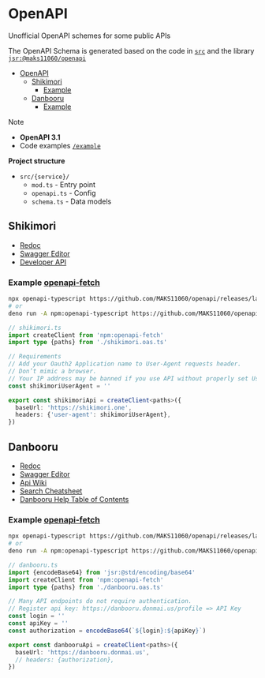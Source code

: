 # OpenAPI

Unofficial OpenAPI schemes for some public APIs

The OpenAPI Schema is generated based on the code in [`src`](src) and
  the library [`jsr:@maks11060/openapi`](https://jsr.io/@maks11060/openapi)

- [OpenAPI](#openapi)
  - [Shikimori](#shikimori)
    - [Example](#example-openapi-fetch)
  - [Danbooru](#danbooru)
    - [Example](#example-openapi-fetch-1)

> [!NOTE]
> - **OpenAPI 3.1**
> - Code examples [`/example`](example)
>
> **Project structure**
> - `src/{service}/`
>   - `mod.ts` - Entry point
>   - `openapi.ts` - Config
>   - `schema.ts` - Data models

## Shikimori

- [Redoc][shikimori.redoc]
- [Swagger Editor][shikimori.swagger]
- [Developer API](https://shikimori.one/api/doc)


### Example [openapi-fetch](https://openapi-ts.dev/openapi-fetch/)
```sh
npx openapi-typescript https://github.com/MAKS11060/openapi/releases/latest/download/shikimori.openapi.yaml -o ./shikimori.oas.ts
# or
deno run -A npm:openapi-typescript https://github.com/MAKS11060/openapi/releases/latest/download/shikimori.openapi.yaml -o ./shikimori.oas.ts
```

```ts
// shikimori.ts
import createClient from 'npm:openapi-fetch'
import type {paths} from './shikimori.oas.ts'

// Requirements
// Add your Oauth2 Application name to User-Agent requests header.
// Don’t mimic a browser.
// Your IP address may be banned if you use API without properly set User-Agent header.
const shikimoriUserAgent = ''

export const shikimoriApi = createClient<paths>({
  baseUrl: 'https://shikimori.one',
  headers: {'user-agent': shikimoriUserAgent},
})
```

## Danbooru

- [Redoc][danbooru.redoc]
- [Swagger Editor][danbooru.swagger]
- [Api Wiki](https://danbooru.donmai.us/wiki_pages/help:api)
- [Search Cheatsheet](https://danbooru.donmai.us/wiki_pages/help%3Acheatsheet)
- [Danbooru Help Table of Contents](https://danbooru.donmai.us/wiki_pages/help:toc#dtext-developer_guide)


### Example [openapi-fetch](https://openapi-ts.dev/openapi-fetch/)
```sh
npx openapi-typescript https://github.com/MAKS11060/openapi/releases/latest/download/danbooru.openapi.yaml -o ./danbooru.oas.ts
# or
deno run -A npm:openapi-typescript https://github.com/MAKS11060/openapi/releases/latest/download/danbooru.openapi.yaml -o ./danbooru.oas.ts
```

```ts
// danbooru.ts
import {encodeBase64} from 'jsr:@std/encoding/base64'
import createClient from 'npm:openapi-fetch'
import type {paths} from './danbooru.oas.ts'

// Many API endpoints do not require authentication.
// Register api key: https://danbooru.donmai.us/profile => API Key
const login = ''
const apiKey = ''
const authorization = encodeBase64(`${login}:${apiKey}`)

export const danbooruApi = createClient<paths>({
  baseUrl: 'https://danbooru.donmai.us',
  // headers: {authorization},
})
```

[shikimori.redoc]: https://redocly.github.io/redoc/?url=https://github.com/MAKS11060/openapi/releases/latest/download/shikimori.openapi.yaml
[shikimori.swagger]: https://editor-next.swagger.io/?url=https://no-cors.deno.dev/https://github.com/MAKS11060/openapi/releases/latest/download/shikimori.openapi.yaml

[danbooru.redoc]: https://redocly.github.io/redoc/?url=https://github.com/MAKS11060/openapi/releases/latest/download/danbooru.openapi.yaml
[danbooru.swagger]: https://editor-next.swagger.io/?url=https://no-cors.deno.dev/https://github.com/MAKS11060/openapi/releases/latest/download/danbooru.openapi.yaml
